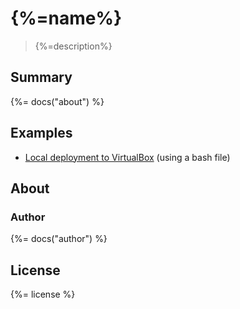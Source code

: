 # {%=name%}

> {%=description%}

## Summary
{%= docs("about") %}

## Examples

- [Local deployment to VirtualBox](./local-bash) (using a bash file)


## About

### Author
{%= docs("author") %}

## License
{%= license %}